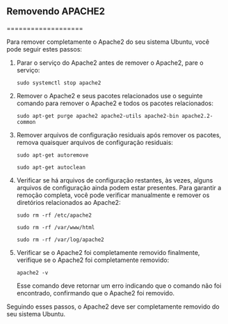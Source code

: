 
## Removendo APACHE2
===================


Para remover completamente o Apache2 do seu sistema Ubuntu, você pode seguir estes passos:

1. Parar o serviço do Apache2 antes de remover o Apache2, pare o serviço:

	``` 
	sudo systemctl stop apache2 
	
	```

2. Remover o Apache2 e seus pacotes relacionados use o seguinte comando para remover o Apache2 e todos os pacotes relacionados:

	``` 
	sudo apt-get purge apache2 apache2-utils apache2-bin apache2.2-common 
	```



3. Remover arquivos de configuração residuais após remover os pacotes, remova quaisquer arquivos de configuração residuais:

	``` 
	sudo apt-get autoremove 
	
	```
	
	``` 
	sudo apt-get autoclean 
	
	```

4. Verificar se há arquivos de configuração restantes, às vezes, alguns arquivos de configuração ainda podem estar presentes. Para garantir a remoção completa, você pode verificar manualmente e remover os diretórios relacionados ao Apache2:

	``` 
	sudo rm -rf /etc/apache2 

	``` 

	``` 
	sudo rm -rf /var/www/html 

	``` 

	``` 
	sudo rm -rf /var/log/apache2 

	``` 

5. Verificar se o Apache2 foi completamente removido finalmente, verifique se o Apache2 foi completamente removido:

    ``` 
    apache2 -v 
    
    ```

    Esse comando deve retornar um erro indicando que o comando não foi encontrado, confirmando que o Apache2 foi removido.

Seguindo esses passos, o Apache2 deve ser completamente removido do seu sistema Ubuntu.
